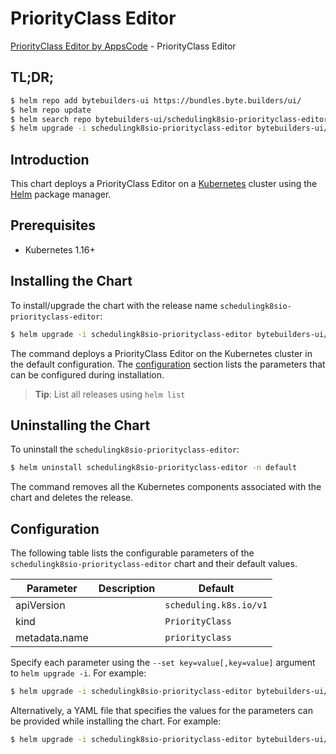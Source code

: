 # PriorityClass Editor

[PriorityClass Editor by AppsCode](https://byte.builders) - PriorityClass Editor

## TL;DR;

```bash
$ helm repo add bytebuilders-ui https://bundles.byte.builders/ui/
$ helm repo update
$ helm search repo bytebuilders-ui/schedulingk8sio-priorityclass-editor --version=v0.4.1
$ helm upgrade -i schedulingk8sio-priorityclass-editor bytebuilders-ui/schedulingk8sio-priorityclass-editor -n default --create-namespace --version=v0.4.1
```

## Introduction

This chart deploys a PriorityClass Editor on a [Kubernetes](http://kubernetes.io) cluster using the [Helm](https://helm.sh) package manager.

## Prerequisites

- Kubernetes 1.16+

## Installing the Chart

To install/upgrade the chart with the release name `schedulingk8sio-priorityclass-editor`:

```bash
$ helm upgrade -i schedulingk8sio-priorityclass-editor bytebuilders-ui/schedulingk8sio-priorityclass-editor -n default --create-namespace --version=v0.4.1
```

The command deploys a PriorityClass Editor on the Kubernetes cluster in the default configuration. The [configuration](#configuration) section lists the parameters that can be configured during installation.

> **Tip**: List all releases using `helm list`

## Uninstalling the Chart

To uninstall the `schedulingk8sio-priorityclass-editor`:

```bash
$ helm uninstall schedulingk8sio-priorityclass-editor -n default
```

The command removes all the Kubernetes components associated with the chart and deletes the release.

## Configuration

The following table lists the configurable parameters of the `schedulingk8sio-priorityclass-editor` chart and their default values.

|   Parameter   | Description |              Default              |
|---------------|-------------|-----------------------------------|
| apiVersion    |             | <code>scheduling.k8s.io/v1</code> |
| kind          |             | <code>PriorityClass</code>        |
| metadata.name |             | <code>priorityclass</code>        |


Specify each parameter using the `--set key=value[,key=value]` argument to `helm upgrade -i`. For example:

```bash
$ helm upgrade -i schedulingk8sio-priorityclass-editor bytebuilders-ui/schedulingk8sio-priorityclass-editor -n default --create-namespace --version=v0.4.1 --set apiVersion=scheduling.k8s.io/v1
```

Alternatively, a YAML file that specifies the values for the parameters can be provided while
installing the chart. For example:

```bash
$ helm upgrade -i schedulingk8sio-priorityclass-editor bytebuilders-ui/schedulingk8sio-priorityclass-editor -n default --create-namespace --version=v0.4.1 --values values.yaml
```
